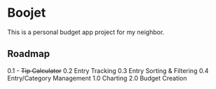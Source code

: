 # Boojet

This is a personal budget app project for my neighbor.

## Roadmap
0.1 - ~~Tip Calculator~~
0.2 Entry Tracking
0.3 Entry Sorting & Filtering
0.4 Entry/Category Management
1.0 Charting
2.0 Budget Creation